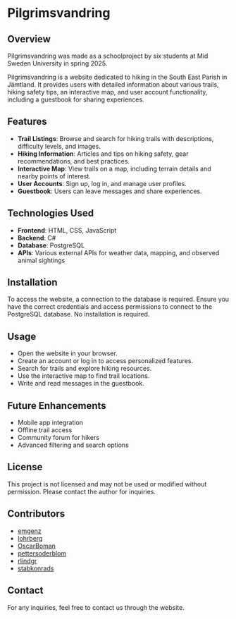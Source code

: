 # Pilgrimsvandring

## Overview

Pilgrimsvandring was made as a schoolproject by six students at Mid Sweden University in spring 2025.

Pilgrimsvandring is a website dedicated to hiking in the South East Parish in Jämtland. It provides users with detailed information about various trails, hiking safety tips, an interactive map, and user account functionality, including a guestbook for sharing experiences.

## Features
- **Trail Listings**: Browse and search for hiking trails with descriptions, difficulty levels, and images.
- **Hiking Information**: Articles and tips on hiking safety, gear recommendations, and best practices.
- **Interactive Map**: View trails on a map, including terrain details and nearby points of interest.
- **User Accounts**: Sign up, log in, and manage user profiles.
- **Guestbook**: Users can leave messages and share experiences.

## Technologies Used
- **Frontend**: HTML, CSS, JavaScript
- **Backend**: C#
- **Database**: PostgreSQL
- **APIs**: Various external APIs for weather data, mapping, and observed animal sightings

## Installation
To access the website, a connection to the database is required. Ensure you have the correct credentials and access permissions to connect to the PostgreSQL database. No installation is required.

## Usage
- Open the website in your browser.
- Create an account or log in to access personalized features.
- Search for trails and explore hiking resources.
- Use the interactive map to find trail locations.
- Write and read messages in the guestbook.

## Future Enhancements
- Mobile app integration
- Offline trail access
- Community forum for hikers
- Advanced filtering and search options

## License
This project is not licensed and may not be used or modified without permission. Please contact the author for inquiries.

## Contributors
- [emgenz](https://github.com/emgenz)
- [lohrberg](https://github.com/lohrberg)
- [OscarBoman](https://github.com/OscarBoman)
- [pettersoderblom](https://github.com/pettersoderblom)
- [rlindgr](https://github.com/rlindgr)
- [stabkonrads](https://github.com/stabkonrads)

## Contact
For any inquiries, feel free to contact us through the website.

